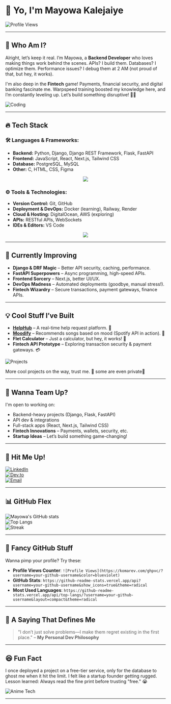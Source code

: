 # 👋 Yo, I'm **Mayowa Kalejaiye**
![Profile Views](https://komarev.com/ghpvc/?username=mayowa-kalejaiye&style=flat-square&color=blueviolet)

---

## 🚀 Who Am I?  
Alright, let’s keep it real. I’m Mayowa, a **Backend Developer** who loves making things work behind the scenes. APIs? I build them. Databases? I optimize them. Performance issues? I debug them at 2 AM (not proud of that, but hey, it works). 

I'm also deep in the **Fintech** game! Payments, financial security, and digital banking fascinate me. Warpspeed training boosted my knowledge here, and I’m constantly leveling up. Let’s build something disruptive! 💸🔥  

![Coding](https://media.giphy.com/media/qgQUggAC3Pfv687qPC/giphy.gif)

---

## 🔥 Tech Stack

### 🛠️ **Languages & Frameworks:**
- **Backend:** Python, Django, Django REST Framework, Flask, FastAPI  
- **Frontend:** JavaScript, React, Next.js, Tailwind CSS  
- **Database:** PostgreSQL, MySQL  
- **Other:** C, HTML, CSS, Figma
<p align="center">
  <img src="https://skillicons.dev/icons?i=python,django,fastapi,flask,js,react,tailwind,html,css" />
</p>

### ⚙️ **Tools & Technologies:**
- **Version Control:** Git, GitHub  
- **Deployment & DevOps:** Docker (learning), Railway, Render  
- **Cloud & Hosting:** DigitalOcean, AWS (exploring)  
- **APIs:** RESTful APIs, WebSockets  
- **IDEs & Editors:** VS Code
<p align="center">
  <img src="https://skillicons.dev/icons?i=git,github,postgresql,mysql,docker,aws,vscode,figma" />
</p>

---

## 🌱 **Currently Improving**
- **Django & DRF Magic** – Better API security, caching, performance.
- **FastAPI Superpowers** – Async programming, high-speed APIs.
- **Frontend Sorcery** – Next.js, better UI/UX.
- **DevOps Madness** – Automated deployments (goodbye, manual stress!).
- **Fintech Wizardry** – Secure transactions, payment gateways, finance APIs.

---

## 💡 **Cool Stuff I’ve Built**
- **[HelpHub](https://github.com/mayowa-kalejaiye/helphub)** – A real-time help request platform. 🚀  
- **[Moodify](https://github.com/mayowa-kalejaiye/moodify)** – Recommends songs based on mood (Spotify API in action). 🎵  
- **Flet Calculator** – Just a calculator, but hey, it works! 🧮  
- **Fintech API Prototype** – Exploring transaction security & payment gateways. 💳  

![Projects](https://media.giphy.com/media/Y2ZUWLrTy63j9T6qrK/giphy.gif)

More cool projects on the way, trust me. 👀 some are even private🌚

---

## 🤝 **Wanna Team Up?**
I'm open to working on:
- Backend-heavy projects (Django, Flask, FastAPI)  
- API dev & integrations  
- Full-stack apps (React, Next.js, Tailwind CSS)  
- **Fintech Innovations** – Payments, wallets, security, etc.  
- **Startup Ideas** – Let’s build something game-changing!  

---

## 📩 **Hit Me Up!**
[![LinkedIn](https://img.shields.io/badge/LinkedIn-blue?style=for-the-badge&logo=linkedin&logoColor=white)](https://www.linkedin.com/in/mayowa-kalejaiye-27b560301/)  
[![Dev.to](https://img.shields.io/badge/Dev.to-black?style=for-the-badge&logo=dev.to&logoColor=white)](https://dev.to/mayowakalejaiye)  
[![Email](https://img.shields.io/badge/Email-blue?style=for-the-badge&logo=gmail&logoColor=white)](mailto:Kalejaiyemayowa3@gmail.com)  

---

## 📊 **GitHub Flex**
![Mayowa's GitHub stats](https://github-readme-stats.vercel.app/api?username=mayowa-kalejaiye&show_icons=true&theme=radical)  
![Top Langs](https://github-readme-stats.vercel.app/api/top-langs/?username=mayowa-kalejaiye&layout=compact&theme=radical)  
![Streak](https://github-readme-streak-stats.herokuapp.com/?user=mayowa-kalejaiye&theme=radical)  

---

## 🔌 **Fancy GitHub Stuff**
Wanna pimp your profile? Try these:
- **Profile Views Counter**: `![Profile Views](https://komarev.com/ghpvc/?username=your-github-username&color=blueviolet)`  
- **GitHub Stats**: `https://github-readme-stats.vercel.app/api?username=your-github-username&show_icons=true&theme=radical`  
- **Most Used Languages**: `https://github-readme-stats.vercel.app/api/top-langs/?username=your-github-username&layout=compact&theme=radical`  

---

## 🎤 **A Saying That Defines Me**
> "I don’t just solve problems—I make them regret existing in the first place." – **My Personal Dev Philosophy**

---

## 😆 **Fun Fact**
I once deployed a project on a free-tier service, only for the database to ghost me when it hit the limit. I felt like a startup founder getting rugged. Lesson learned: Always read the fine print before trusting "free." 😭  

![Anime Tech](https://media.giphy.com/media/LmNwrBhejkK9EFP504/giphy.gif)

---

